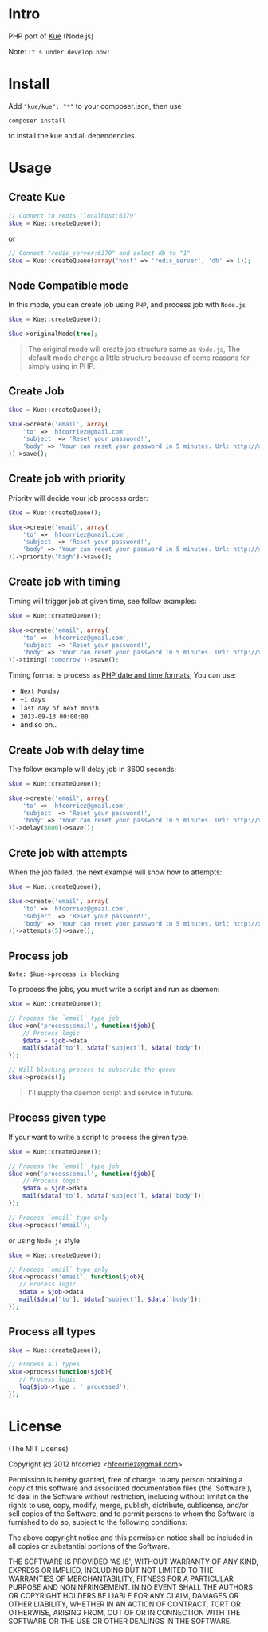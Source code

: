 Intro
=======

PHP port of [Kue](https://github.com/LearnBoost/kue/) (Node.js)

Note: `It's under develop now!`

Install
=======

Add `"kue/kue": "*"` to your composer.json, then use

```
composer install
```

to install the kue and all dependencies.

Usage
=======

Create Kue
-------

```php
// Connect to redis "localhost:6379"
$kue = Kue::createQueue();
```

or

```php
// Connect "redis_server:6379" and select db to "1"
$kue = Kue::createQueue(array('host' => 'redis_server', 'db' => 1));
```

Node Compatible mode
--------

In this mode, you can create job using `PHP`, and process job with `Node.js`

```php
$kue = Kue::createQueue();

$kue->originalMode(true);
```

> The original mode will create job structure same as `Node.js`, The default mode change a little structure because of some reasons for simply using in PHP.

Create Job
-------

```php
$kue = Kue::createQueue();

$kue->create('email', array(
    'to' => 'hfcorriez@gmail.com',
    'subject' => 'Reset your password!',
    'body' => 'Your can reset your password in 5 minutes. Url: http://xxx/reset'
))->save();
```

Create job with priority
-------

Priority will decide your job process order:

```php
$kue = Kue::createQueue();

$kue->create('email', array(
    'to' => 'hfcorriez@gmail.com',
    'subject' => 'Reset your password!',
    'body' => 'Your can reset your password in 5 minutes. Url: http://xxx/reset'
))->priority('high')->save();
```

Create job with timing
-------

Timing will trigger job at given time, see follow examples:

```php
$kue = Kue::createQueue();

$kue->create('email', array(
    'to' => 'hfcorriez@gmail.com',
    'subject' => 'Reset your password!',
    'body' => 'Your can reset your password in 5 minutes. Url: http://xxx/reset'
))->timing('tomorrow')->save();
```

Timing format is process as [PHP date and time formats](http://php.net/manual/en/datetime.formats.php), You can use:

- `Next Monday`
- `+1 days`
- `last day of next month`
- `2013-09-13 00:00:00`
- and so on..

Create Job with delay time
-------

The follow example will delay job in 3600 seconds:

```php
$kue = Kue::createQueue();

$kue->create('email', array(
    'to' => 'hfcorriez@gmail.com',
    'subject' => 'Reset your password!',
    'body' => 'Your can reset your password in 5 minutes. Url: http://xxx/reset'
))->delay(3600)->save();
```

Crete job with attempts
-------

When the job failed, the next example will show how to attempts:

```php
$kue = Kue::createQueue();

$kue->create('email', array(
    'to' => 'hfcorriez@gmail.com',
    'subject' => 'Reset your password!',
    'body' => 'Your can reset your password in 5 minutes. Url: http://xxx/reset'
))->attempts(5)->save();
```

Process job
-------

`Note: $kue->process is blocking`

To process the jobs, you must write a script and run as daemon:

```php
$kue = Kue::createQueue();

// Process the `email` type job
$kue->on('process:email', function($job){
    // Process logic
    $data = $job->data
    mail($data['to'], $data['subject'], $data['body']);
});

// Will blocking process to subscribe the queue
$kue->process();
```

> I'll supply the daemon script and service in future.

Process given type
-------

If your want to write a script to process the given type.

```php
$kue = Kue::createQueue();

// Process the `email` type job
$kue->on('process:email', function($job){
    // Process logic
    $data = $job->data
    mail($data['to'], $data['subject'], $data['body']);
});

// Process `email` type only
$kue->process('email');
```

or using `Node.js` style

```php
$kue = Kue::createQueue();

// Process `email` type only
$kue->process('email', function($job){
   // Process logic
   $data = $job->data
   mail($data['to'], $data['subject'], $data['body']);
});
```

Process all types
-------

```php
$kue = Kue::createQueue();

// Process all types
$kue->process(function($job){
   // Process logic
   log($job->type . ' processed');
});
```

License
=======

(The MIT License)

Copyright (c) 2012 hfcorriez &lt;hfcorriez@gmail.com&gt;

Permission is hereby granted, free of charge, to any person obtaining
a copy of this software and associated documentation files (the
'Software'), to deal in the Software without restriction, including
without limitation the rights to use, copy, modify, merge, publish,
distribute, sublicense, and/or sell copies of the Software, and to
permit persons to whom the Software is furnished to do so, subject to
the following conditions:

The above copyright notice and this permission notice shall be
included in all copies or substantial portions of the Software.

THE SOFTWARE IS PROVIDED 'AS IS', WITHOUT WARRANTY OF ANY KIND,
EXPRESS OR IMPLIED, INCLUDING BUT NOT LIMITED TO THE WARRANTIES OF
MERCHANTABILITY, FITNESS FOR A PARTICULAR PURPOSE AND NONINFRINGEMENT.
IN NO EVENT SHALL THE AUTHORS OR COPYRIGHT HOLDERS BE LIABLE FOR ANY
CLAIM, DAMAGES OR OTHER LIABILITY, WHETHER IN AN ACTION OF CONTRACT,
TORT OR OTHERWISE, ARISING FROM, OUT OF OR IN CONNECTION WITH THE
SOFTWARE OR THE USE OR OTHER DEALINGS IN THE SOFTWARE.